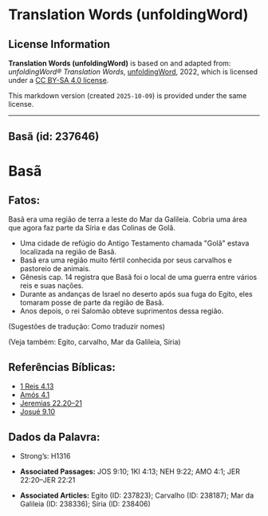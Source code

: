 # Translation Words (unfoldingWord)

## License Information

**Translation Words (unfoldingWord)** is based on and adapted from: _unfoldingWord® Translation Words_, [unfoldingWord](https://unfoldingword.org/utw), 2022, which is licensed under a [CC BY-SA 4.0 license](https://creativecommons.org/licenses/by-sa/4.0/legalcode.en).

This markdown version (created `2025-10-09`) is provided under the same license.



--------------------------------

## Basã (id: 237646)

Basã
====

Fatos:
------

Basã era uma região de terra a leste do Mar da Galileia. Cobria uma área que agora faz parte da Síria e das Colinas de Golã.

* Uma cidade de refúgio do Antigo Testamento chamada "Golã" estava localizada na região de Basã.
* Basã era uma região muito fértil conhecida por seus carvalhos e pastoreio de animais.
* Gênesis cap. 14 registra que Basã foi o local de uma guerra entre vários reis e suas nações.
* Durante as andanças de Israel no deserto após sua fuga do Egito, eles tomaram posse de parte da região de Basã.
* Anos depois, o rei Salomão obteve suprimentos dessa região.

(Sugestões de tradução: Como traduzir nomes)

(Veja também: Egito, carvalho, Mar da Galileia, Síria)

Referências Bíblicas:
---------------------

* [1 Reis 4\.13](https://ref.ly/1Kgs4:13)
* [Amós 4\.1](https://ref.ly/Amos4:1)
* [Jeremias 22\.20–21](https://ref.ly/Jer22:20-Jer22:21)
* [Josué 9\.10](https://ref.ly/Josh9:10)

Dados da Palavra:
-----------------

* Strong’s: H1316

* **Associated Passages:** JOS 9:10; 1KI 4:13; NEH 9:22; AMO 4:1; JER 22:20–JER 22:21
* **Associated Articles:** Egito (ID: 237823); Carvalho (ID: 238187); Mar da Galileia (ID: 238336); Síria (ID: 238406)

